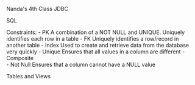 Nanda's 4th Class  JDBC

SQL

Constraints:
	- PK			A combination of a NOT NULL and UNIQUE. Uniquely identifies each row in a table
	- FK			Uniquely identifies a row/record in another table
	- Index			Used to create and retrieve data from the database very quickly
	- Unique		Ensures that all values in a column are different
	- Composite		
	- Not Null 		Ensures that a column cannot have a NULL value

Tables and Views